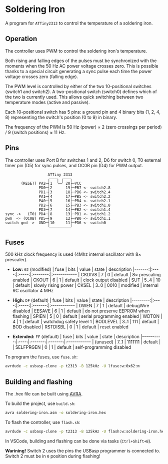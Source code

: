 # Soldering Iron

A program for `ATTiny2313` to control the temperature of a soldering iron.


## Operation

The controller uses PWM to control the soldering iron's temperature.

Both rising and falling edges of the pulses must be synchronized with the moments when the 50 Hz AC power voltage crosses zero.
This is possible thanks to a special circuit generating a sync pulse each time the power voltage crosses zero (falling edge).

The PWM level is controlled by either of the two 10-positional switches (switch1 and switch2). A two-positional switch (switch0) defines which of the two is currently used. This allows quick switching between two temperature modes (active and passive).

Each 10-positionsl switch has 5 pins: a ground pin and 4 binary bits (1, 2, 4, 8) representing the switch's position (0 to 9) in binary.

The frequency of the PWM is 50 Hz (power) × 2 (zero crossings per period) / 9 (switch positions) ≈ 11 Hz.


## Pins

The controller uses Port B for switches 1 and 2, D6 for switch 0, T0 external timer pin (D5) for sync pulses, and OC0B pin (D4) for PWM output.

```
                   ATTiny 2313
                   ┌───┐ ┌───┐
       (RESET) PA2─┤1  ╰─╯ 20├─VCC
               PD0─┤2      19├─PB7 <- switch2.8
               PD1─┤3      18├─PB6 <- switch2.4
               PA1─┤4      17├─PB5 <- switch2.2
               PA0─┤5      16├─PB4 <- switch2.1
               PD2─┤6      15├─PB3 <- switch1.8
               PD3─┤7      14├─PB2 <- switch1.4
sync ->   (T0) PD4─┤8      13├─PB1 <- switch1.2
pwm  <- (OC0B) PD5─┤9      12├─PB0 <- switch1.1
switch gnd ->  GND─┤10     11├─PD6 <- switch0
                   └─────────┘
```


## Fuses

500 kHz clock frequency is used (4Mhz internal oscillator with 8× prescaler).

- **Low:** `62` (modified)
  |   fuse | bits | value |  state   | description
  |-------:|:----:|:-----:|:--------:|:------------
  | CKDIV8 |    7 |     0 | default  | 8× prescaling enabled
  |  CKOUT |    6 |     1 | default  | clock output disabled
  |    SUT | 5..4 |    10 | default  | slowly rising power
  |  CKSEL | 3..0 |  0010 | modified | internal RC oscillator 4 MHz

- **High:** `DF` (default)
  |     fuse | bits | value |  state  | description
  |---------:|:----:|:-----:|:-------:|:------------
  |     DWEN |    7 |     1 | default | debugWire disabled
  |   EESAVE |    6 |     1 | default | do not preserve EEPROM when flashing
  |    SPIEN |    5 |     0 | default | serial programming enabled
  |    WDTON |    4 |     1 | default | watchdog safety level 1
  | BODLEVEL | 3..1 |   111 | default | BOD disabled
  | RSTDISBL |    0 |     1 | default | reset enabled

- **Extended:** `FF` (default)
  |      fuse | bits |  value  |  state  | description
  |----------:|:----:|:-------:|:-------:|:------------
  | (unused)  | 7..1 | 1111111 | default | 
  | SELFPRGEN |    0 |       1 | default | self-programming disabled

To program the fuses, use `fuse.sh`:
``` bash
avrdude -c usbasp-clone -p t2313 -B 125kHz -U lfuse:w:0x62:m
```


## Building and flashing

The .hex file can be built using [AVRA](https://github.com/Ro5bert/avra).

To build the project, use `build.sh`:
``` bash
avra soldering-iron.asm -o soldering-iron.hex
```

To flash the controller, use `flash.sh`:
``` bash
avrdude -c usbasp-clone -p t2313 -B 125kHz -U flash:w:soldering-iron.hex:a
```

In VSCode, building and flashing can be done via tasks (`Ctrl+Shift+B`).

**Warining!**
Switch 2 uses the pins the USBasp programmer is connected to.
Switch 2 must be in `0` position during flashing!
